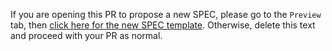 If you are opening this PR to propose a new SPEC, please go to the `Preview` tab,
then [click here for the new SPEC template](?expand=1&template=new_spec.md).
Otherwise, delete this text and proceed with your PR as normal.
